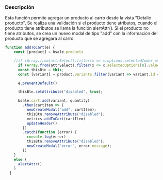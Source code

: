 ### Descripción

Esta función permite agregar un producto al carro desde la vista "Detalle producto", Se realiza una validación si el producto tiene atributos, cuando el producto tiene atributos se llama la función alertAttr(). Si el producto no tiene atributos, se crea un nuevo modal de tipo "add" con la información del producto que se agregará al carro.

```js
function addToCart(e) {
    const [product] = bsale.products

    //if (Array.from(attrSelect).filter(x => x.options.selectedIndex === 0).length <= 0) {
      if (Array.from(attrSelect).filter(x => x.selectedOptions[0].value === 'reset').length <= 0) {
      const thisBtn = this;
      const [variant] = product.variants.filter(variant => variant.id === productVariant.id)

      e.preventDefault()

      thisBtn.setAttribute("disabled", true);

      bsale.cart.add(variant, quantity)
        .then(cartItem => {
          newCreateModal("add", cartItem);
          thisBtn.removeAttribute("disabled");
          metrics.addToCart(cartItem)
          updateHeader()
        })
        .catch(function (error) {
          console.log(error)
          thisBtn.removeAttribute("disabled");
          newCreateModal("error", error.message);
        })
    }
    else {
      alertAttr()
    }
  }
```